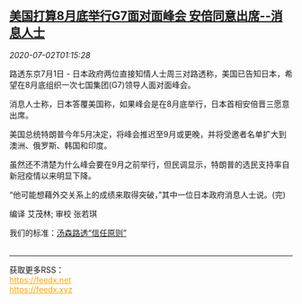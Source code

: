 <!--1593652994000-->
[美国打算8月底举行G7面对面峰会 安倍同意出席--消息人士](https://cn.reuters.com/article/usa-g7-summit-august-sources-0701-wedn-idCNKBS24305N)
------

<div><i>2020-07-02T01:15:28</i></div><div class="StandardArticleBody_body"><p>路透东京7月1日 - 日本政府两位直接知情人士周三对路透称，美国已告知日本，希望在8月底组织一次七国集团(G7)领导人面对面峰会。 </p><p>消息人士称，日本答覆美国称，如果峰会是在8月底举行，日本首相安倍晋三愿意出席。 </p><p>美国总统特朗普今年5月决定，将峰会推迟至9月或更晚，并将受邀者名单扩大到澳洲、俄罗斯、韩国和印度。     </p><p>虽然还不清楚为什么峰会要在9月之前举行，但民调显示，特朗普的选民支持率自新冠疫情以来明显下降。 </p><p>“他可能想藉外交关系上的成绩来取得突破，”其中一位日本政府消息人士说。(完) </p><div class="Attribution_container"><div class="Attribution_attribution"><p class="Attribution_content">编译 艾茂林; 审校 张若琪 </p></div></div><div class="StandardArticleBody_trustBadgeContainer"><span class="StandardArticleBody_trustBadgeTitle">我们的标准：</span><span class="trustBadgeUrl"><a href="https://www.thomsonreuters.cn/content/dam/openweb/documents/pdf/china/brochures/about-us-1.pdf">汤森路透“信任原则”</a></span></div></div><br><hr><div>获取更多RSS：<br><a href="https://feedx.net" style="color:orange" target="_blank">https://feedx.net</a> <br><a href="https://feedx.xyz" style="color:orange" target="_blank">https://feedx.xyz</a><br></div>
